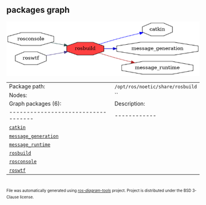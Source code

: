 <!--
File was automatically generated using 'ros-diagram-tools' project.
Project is distributed under the BSD 3-Clause license.
-->

## packages graph

[![rosbuild](rosbuild.png "rosbuild")](rosbuild.png)

|     |     |
| --- | --- |
| Package path: | `/opt/ros/noetic/share/rosbuild` |
| Nodes: | `` |
| Graph packages (6): | Description: |
| ----------------------------------- | ------------ |
| [`catkin`](catkin.html) |  |
| [`message_generation`](message_generation.html) |  |
| [`message_runtime`](message_runtime.html) |  |
| [`rosbuild`](rosbuild.html) |  |
| [`rosconsole`](rosconsole.html) |  |
| [`roswtf`](roswtf.html) |  |


</br>
<font size="1">
File was automatically generated using <a href="https://github.com/anetczuk/ros-diagram-tools"><i>ros-diagram-tools</i></a> project.
Project is distributed under the BSD 3-Clause license.
</font>
